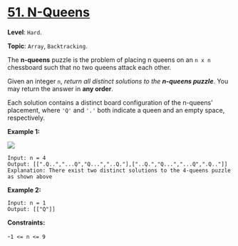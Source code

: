 # [51. N-Queens](https://leetcode.com/problems/n-queens/description/)

**Level**: `Hard`.

**Topic**: `Array`, `Backtracking`.

The **n-queens** puzzle is the problem of placing n queens on an `n x n` chessboard such that no two queens attack each other.

Given an integer `n`, _return all distinct solutions to the **n-queens puzzle**_. You may return the answer in **any order**.

Each solution contains a distinct board configuration of the n-queens' placement, where `'Q'` and `'.'` both indicate a queen and an empty space, respectively.

**Example 1:**

![](https://assets.leetcode.com/uploads/2020/11/13/queens.jpg)

```
Input: n = 4
Output: [[".Q..","...Q","Q...","..Q."],["..Q.","Q...","...Q",".Q.."]]
Explanation: There exist two distinct solutions to the 4-queens puzzle as shown above
```

**Example 2:**

```
Input: n = 1
Output: [["Q"]]
```

**Constraints:**

-`1 <= n <= 9`
